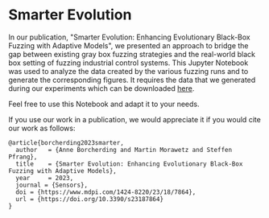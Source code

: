 # Smarter Evolution

In our publication, "Smarter Evolution: Enhancing Evolutionary Black-Box Fuzzing with Adaptive Models", we presented an approach to bridge the gap between existing gray box fuzzing strategies and the real-world black box setting of fuzzing industrial control systems.
This Jupyter Notebook was used to analyze the data created by the various fuzzing runs and to generate the corresponding figures.
It requires the data that we generated during our experiments which can be downloaded [here](http://dx.doi.org/10.24406/fordatis/285  ).

Feel free to use this Notebook and adapt it to your needs.

If you use our work in a publication, we would appreciate it if you would cite our work as follows:

```
@article{borcherding2023smarter,
  author   = {Anne Borcherding and Martin Morawetz and Steffen Pfrang},
  title    = {Smarter Evolution: Enhancing Evolutionary Black-Box Fuzzing with Adaptive Models},
  year     = 2023,
  journal = {Sensors},
  doi = {https://www.mdpi.com/1424-8220/23/18/7864},
  url = {https://doi.org/10.3390/s23187864}
}
```
